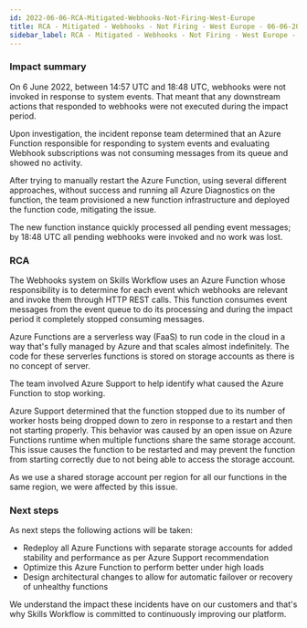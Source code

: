 ```yaml
---
id: 2022-06-06-RCA-Mitigated-Webhooks-Not-Firing-West-Europe
title: RCA - Mitigated - Webhooks - Not Firing - West Europe - 06-06-2022
sidebar_label: RCA - Mitigated - Webhooks - Not Firing - West Europe - 06-06-2022
---
```


### Impact summary

On 6 June 2022, between 14:57 UTC and 18:48 UTC, webhooks were not invoked in response to system events. 
That meant that any downstream actions that responded to webhooks were not executed during the impact period.

Upon investigation, the incident reponse team determined that an Azure Function responsible for responding to system events and evaluating Webhook subscriptions was not consuming messages from its queue and showed no activity.

After trying to manually restart the Azure Function, using several different approaches, without success and running all Azure Diagnostics on the function, the team provisioned a new function infrastructure and deployed the function code, mitigating the issue.

The new function instance quickly processed all pending event messages; by 18:48 UTC all pending webhooks were invoked and no work was lost.

### RCA

The Webhooks system on Skills Workflow uses an Azure Function whose responsibility is to determine for each event which webhooks are relevant and invoke them through HTTP REST calls. This function consumes event messages from the event queue to do its processing and during the impact period it completely stopped consuming messages.

Azure Functions are a serverless way (FaaS) to run code in the cloud in a way that's fully managed by Azure and that scales almost indefinitely. The code for these serverles functions is stored on storage accounts as there is no concept of server.

The team involved Azure Support to help identify what caused the Azure Function to stop working.

Azure Support determined that the function stopped due to its number of worker hosts being dropped down to zero in response to a restart and then not starting properly. 
This behavior was caused by an open issue on Azure Functions runtime when multiple functions share the same storage account. This issue causes the function to be restarted and may prevent the function from starting correctly due to not being able to access the storage account.

As we use a shared storage account per region for all our functions in the same region, we were affected by this issue.

### Next steps

As next steps the following actions will be taken:
- Redeploy all Azure Functions with separate storage accounts for added stability and performance as per Azure Support recommendation
- Optimize this Azure Function to perform better under high loads
- Design architectural changes to allow for automatic failover or recovery of unhealthy functions

We understand the impact these incidents have on our customers and that's why Skills Workflow is committed to continuously improving our platform.